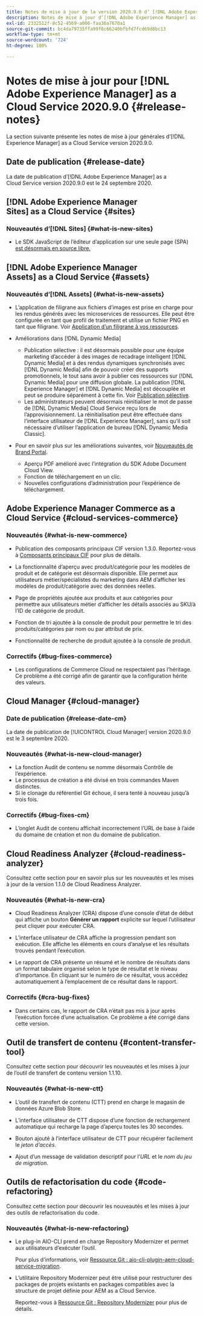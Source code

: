 ```yaml
---
title: Notes de mise à jour de la version 2020.9.0 d’ [!DNL Adobe Experience Manager] as a Cloud Service.
description: Notes de mise à jour d’[!DNL Adobe Experience Manager] as a Cloud Service version 2020.9.0.
exl-id: 2332512f-8c52-4569-a006-faa36a7670a1
source-git-commit: bc4da79735ffa99f8c66240bfbfd7fcd69d8bc13
workflow-type: tm+mt
source-wordcount: '724'
ht-degree: 100%

---
```


# Notes de mise à jour pour [!DNL Adobe Experience Manager] as a Cloud Service 2020.9.0 {#release-notes}

La section suivante présente les notes de mise à jour générales d’[!DNL Experience Manager] as a Cloud Service version 2020.9.0.

## Date de publication {#release-date}

La date de publication d’[!DNL Adobe Experience Manager] as a Cloud Service version 2020.9.0 est le 24 septembre 2020.

## [!DNL Adobe Experience Manager Sites] as a Cloud Service {#sites}

### Nouveautés d’[!DNL Sites]  {#what-is-new-sites}

* Le SDK JavaScript de l’éditeur d’application sur une seule page (SPA) [est désormais en source libre.](/help/implementing/developing/hybrid/reference-materials.md)

## [!DNL Adobe Experience Manager Assets] as a Cloud Service {#assets}

### Nouveautés d’[!DNL Assets]  {#what-is-new-assets}

* L’application de filigrane aux fichiers d’images est prise en charge pour les rendus générés avec les microservices de ressources. Elle peut être configurée en tant que profil de traitement et utilise un fichier PNG en tant que filigrane. Voir [Application d’un filigrane à vos ressources](/help/assets/watermark-assets.md).

* Améliorations dans [!DNL Dynamic Media]

   * Publication sélective : il est désormais possible pour une équipe marketing d’accéder à des images de recadrage intelligent [!DNL Dynamic Media] et à des rendus dynamiques synchronisés avec [!DNL Dynamic Media] afin de pouvoir créer des supports promotionnels, le tout sans avoir à publier ces ressources sur [!DNL Dynamic Media] pour une diffusion globale. La publication [!DNL Experience Manager] et [!DNL Dynamic Media] est découplée et peut se produire séparément à cette fin. Voir [Publication sélective](/help/assets/dynamic-media/selective-publishing.md).
   * Les administrateurs peuvent désormais réinitialiser le mot de passe de [!DNL Dynamic Media] Cloud Service reçu lors de l’approvisionnement. La réinitialisation peut être effectuée dans l’interface utilisateur de [!DNL Experience Manager], sans qu’il soit nécessaire d’utiliser l’application de bureau [!DNL Dynamic Media Classic].

* Pour en savoir plus sur les améliorations suivantes, voir [Nouveautés de Brand Portal](https://experienceleague.adobe.com/docs/experience-manager-brand-portal/using/introduction/whats-new.html?lang=fr).

   * Aperçu PDF amélioré avec l’intégration du SDK Adobe Document Cloud View.
   * Fonction de téléchargement en un clic.
   * Nouvelles configurations d’administration pour l’expérience de téléchargement.

<!--
### Bugs Fixed {#bugs-fixed-assets}

TBD: list of Assets aaCS bugs that are fixed.
-->

## Adobe Experience Manager Commerce as a Cloud Service {#cloud-services-commerce}

### Nouveautés {#what-is-new-commerce}

* Publication des composants principaux CIF version 1.3.0. Reportez-vous à [Composants principaux CIF](https://github.com/adobe/aem-core-cif-components/releases/tag/core-cif-components-reactor-1.3.0) pour plus de détails.

* La fonctionnalité d’aperçu avec produit/catégorie pour les modèles de produit et de catégorie est désormais disponible. Elle permet aux utilisateurs métier/spécialistes du marketing dans AEM d’afficher les modèles de produit/catégorie avec des données réelles.

* Page de propriétés ajoutée aux produits et aux catégories pour permettre aux utilisateurs métier d’afficher les détails associés au SKU/à l’ID de catégorie de produit.

* Fonction de tri ajoutée à la console de produit pour permettre le tri des produits/catégories par nom ou par attribut de prix.

* Fonctionnalité de recherche de produit ajoutée à la console de produit.

### Correctifs {#bug-fixes-commerce}

* Les configurations de Commerce Cloud ne respectaient pas l’héritage. Ce problème a été corrigé afin de garantir que la configuration hérite des valeurs.

## Cloud Manager {#cloud-manager}

### Date de publication {#release-date-cm}

La date de publication de [!UICONTROL Cloud Manager] version 2020.9.0 est le 3 septembre 2020.

### Nouveautés {#what-is-new-cloud-manager}

* La fonction Audit de contenu se nomme désormais Contrôle de l’expérience.
* Le processus de création a été divisé en trois commandes Maven distinctes.
* Si le clonage du référentiel Git échoue, il sera tenté à nouveau jusqu’à trois fois.

### Correctifs {#bug-fixes-cm}

* L’onglet Audit de contenu affichait incorrectement l’URL de base à l’aide du domaine de création et non du domaine de publication.

## Cloud Readiness Analyzer {#cloud-readiness-analyzer}

Consultez cette section pour en savoir plus sur les nouveautés et les mises à jour de la version 1.1.0 de Cloud Readiness Analyzer.

### Nouveautés {#what-is-new-cra}

* Cloud Readiness Analyzer (CRA) dispose d’une console d’état de début qui affiche un bouton **Générer un rapport** explicite sur lequel l’utilisateur peut cliquer pour exécuter CRA.

* L’interface utilisateur de CRA affiche la progression pendant son exécution. Elle affiche les éléments en cours d’analyse et les résultats trouvés pendant l’exécution.

* Le rapport de CRA présente un résumé et le nombre de résultats dans un format tabulaire organisé selon le type de résultat et le niveau d’importance. En cliquant sur le numéro de ce résultat, vous accédez automatiquement à l’emplacement de ce résultat dans le rapport.

### Correctifs {#cra-bug-fixes}

* Dans certains cas, le rapport de CRA n’était pas mis à jour après l’exécution forcée d’une actualisation. Ce problème a été corrigé dans cette version.

## Outil de transfert de contenu {#content-transfer-tool}

Consultez cette section pour découvrir les nouveautés et les mises à jour de l’outil de transfert de contenu version 1.1.10.

### Nouveautés {#what-is-new-ctt}

* L’outil de transfert de contenu (CTT) prend en charge le magasin de données Azure Blob Store.

* L’interface utilisateur de CTT dispose d’une fonction de rechargement automatique qui recharge la page d’aperçu toutes les 30 secondes.

* Bouton ajouté à l’interface utilisateur de CTT pour récupérer facilement le *jeton d’accès*.

* Ajout d’un message de validation descriptif pour l’*URL* et le *nom du jeu de migration*.

## Outils de refactorisation du code {#code-refactoring}

Consultez cette section pour découvrir les nouveautés et les mises à jour des outils de refactorisation du code.

### Nouveautés {#what-is-new-refactoring}

* Le plug-in AIO-CLI prend en charge Repository Modernizer et permet aux utilisateurs d’exécuter l’outil.

   Pour plus d’informations, voir [Ressource Git : aio-cli-plugin-aem-cloud-service-migration](https://github.com/adobe/aio-cli-plugin-aem-cloud-service-migration).

* L’utilitaire Repository Modernizer peut être utilisé pour restructurer des packages de projets existants en packages compatibles avec la structure de projet définie pour AEM as a Cloud Service.

   Reportez-vous à [Ressource Git : Repository Modernizer](https://github.com/adobe/aem-cloud-service-source-migration/tree/master/packages/repository-modernizer) pour plus de détails.
